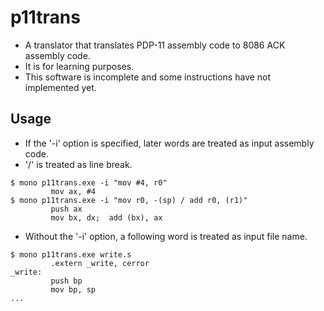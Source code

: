 p11trans
========

* A translator that translates PDP-11 assembly code to 8086 ACK assembly code.
* It is for learning purposes.
* This software is incomplete and some instructions have not implemented yet.

## Usage
* If the '-i' option is specified, later words are treated as input assembly code.
* '/' is treated as line break.

```
$ mono p11trans.exe -i "mov #4, r0"
         mov ax, #4
$ mono p11trans.exe -i "mov r0, -(sp) / add r0, (r1)"
         push ax
         mov bx, dx;  add (bx), ax
```


* Without the '-i' option, a following word is treated as input file name.

```
$ mono p11trans.exe write.s
         .extern _write, cerror
_write:
         push bp
         mov bp, sp
...
```

